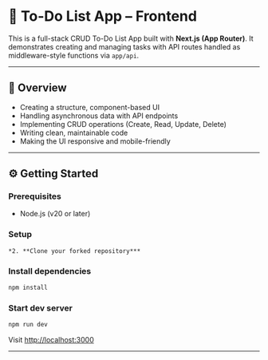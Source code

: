# 📝 To-Do List App – Frontend 

This is a full-stack CRUD To-Do List App built with **Next.js (App Router)**. It demonstrates creating and managing tasks with API routes handled as middleware-style functions via `app/api`.

---

## 📌 Overview

- Creating a structure, component-based UI
- Handling asynchronous data with API endpoints
- Implementing CRUD operations (Create, Read, Update, Delete)
- Writing clean, maintainable code
- Making the UI responsive and mobile-friendly

---

## ⚙️ Getting Started

### Prerequisites

- Node.js (v20 or later)

### Setup 

`*2. **Clone your forked repository***`

### Install dependencies

```bash
npm install
```

### Start dev server

```bash
npm run dev
```

Visit [http://localhost:3000](http://localhost:3000)

---

